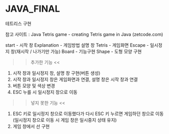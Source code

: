 # JAVA_FINAL
테트리스 구현

참고 사이트 : Java Tetris game - creating Tetris game in Java (zetcode.com)

start - 시작 창
Explanation - 게임방법 설명 창
Tetris - 게임화면
Escape - 일시정지 창(재시작 / 나가기만 가능)
Board - 기능구현
Shape - 도형 모양 구현


>> 추가한 기능 <<

1. 시작 창과 일시정지 창, 설명 창 구현(버튼 생성)
2. 시작 창과 일시정지 창은 게임화면과 연결, 설명 창은 시작 창과 연결
3. 버튼 모양 및 색상 변경
4. ESC 누를 시 일시정지 창으로 이동


>> 넣지 못한 기능 <<

1. ESC 키로 일시정지 창으로 이동했다가 다시 ESC 키 누르면 게임하던 창으로 이동
(일시정지 창으로 이동 시 게임 창은 일시중지 상태 유지)
2. 게임 창에서 선 구현
